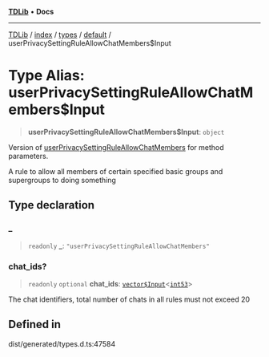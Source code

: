 [**TDLib**](../../../../../../README.md) • **Docs**

***

[TDLib](../../../../../../modules.md) / [index](../../../../../README.md) / [types](../../../README.md) / [default](../README.md) / userPrivacySettingRuleAllowChatMembers$Input

# Type Alias: userPrivacySettingRuleAllowChatMembers$Input

> **userPrivacySettingRuleAllowChatMembers$Input**: `object`

Version of [userPrivacySettingRuleAllowChatMembers](userPrivacySettingRuleAllowChatMembers.md) for method parameters.

A rule to allow all members of certain specified basic groups and supergroups to doing something

## Type declaration

### \_

> `readonly` **\_**: `"userPrivacySettingRuleAllowChatMembers"`

### chat\_ids?

> `readonly` `optional` **chat\_ids**: [`vector$Input`](vector$Input.md)\<[`int53`](int53.md)\>

The chat identifiers, total number of chats in all rules must not exceed 20

## Defined in

dist/generated/types.d.ts:47584
